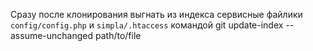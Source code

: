 Сразу после клонирования выгнать из индекса сервисные файлики `config/config.php` и `simpla/.htaccess` командой
git update-index --assume-unchanged path/to/file